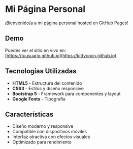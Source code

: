 # Mi Página Personal

¡Bienvenido/a a mi página personal hosted en GitHub Pages!

##  Demo

Puedes ver el sitio en vivo en:  
[https://tuusuario.github.io](https://kittycocp.github.io)

##  Tecnologías Utilizadas

- **HTML5** - Estructura del contenido
- **CSS3** - Estilos y diseño responsive
- **Bootstrap 5** - Framework para componentes y layout
- **Google Fonts** - Tipografía

##  Características

- Diseño moderno y responsive
- Compatible con dispositivos móviles
- Interfaz atractiva con efectos visuales
- Optimizado para rendimiento
